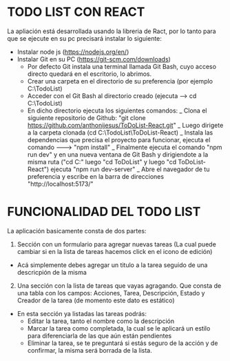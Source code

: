 # TODO LIST CON REACT

La apliación está desarrollada usando la libreria de Ract, por lo tanto para que se ejecute en su pc precisará instalar lo siguiente:

- Instalar node js (https://nodejs.org/en/)
- Instalar Git en su PC (https://git-scm.com/downloads)
  - Por defecto Git instala una terminal llamada Git Bash, cuyo acceso directo quedará en el escritorio, lo abrimos.
  - Crear una carpeta en el directorio de su preferencia (por ejemplo C:\TodoList)
  - Acceder con el Git Bash al directorio creado (ejecuta --> cd C:\TodoList)
  - En dicho directorio ejecuta los siguientes comandos:
    _ Clona el siguiente repositorio de Github: "git clone https://github.com/anthonijesus/ToDoList-React.git"
    _ Luego dirigete a la carpeta clonada (cd C:\TodoList\ToDoList-React)
    \_ Instala las dependencias que precisa el proyecto para funcionar, ejecuta el comando ---> "npm install"
    \_ Finalmente ejecuta el comando "npm run dev" y en una nueva ventana de Git Bash y dirigiendote a la misma ruta ("cd C:" luego "cd ToDoList" y luego "cd ToDoList-React") ejecuta "npm run dev-server"
    \_ Abre el navegador de tu preferencia y escribe en la barra de direcciones "http://localhost:5173/"

# FUNCIONALIDAD DEL TODO LIST

La aplicación basicamente consta de dos partes:

1. Sección con un formulario para agregar nuevas tareas (La cual puede cambiar si en la lista de tareas hacemos click en el icono de edición)

- Acá simplemente debes agregar un titulo a la tarea seguido de una descricpión de la misma

2. Una sección con la lista de tareas que vayas agragando. Que consta de una tabla con los campos: Acciones, Tarea, Descripción, Estado y Creador de la tarea (de momento este dato es estático)

- En esta sección ya listadas las tareas podrás:
  - Editar la tarea, tanto el nombre como la descripción
  - Marcar la tarea como completada, la cual se le aplicará un estilo para diferenciarla de las que aún están pendientes
  - Eliminar la tarea, se te preguntará si estás seguro de la acción y de confirmar, la misma será borrada de la lista.
